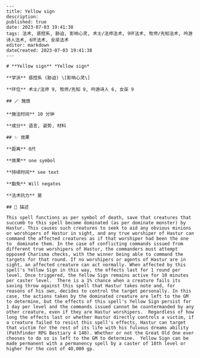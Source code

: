 
    ---
    title: Yellow sign
    description: 
    published: true
    date: 2023-07-03 19:41:38
    tags: 法术, 惑控系, 胁迫, 影响心灵, 术士/法师法术, 9环法术, 牧师/先知法术, 吟游诗人法术, 6环法术, 女巫法术
    editor: markdown
    dateCreated: 2023-07-03 19:41:38
    ---

    # **Yellow sign** *Yellow sign*

    **学派** 惑控系 (胁迫) \[影响心灵\] 

    **环位** 术士/法师 9, 牧师/先知 9, 吟游诗人 6, 女巫 9

    ## 🪄 施放

    **施法时间** 10 分钟

    **成分** 语言, 姿势, 材料

    ## ✨ 效果  

    **距离** 0尺 

    **效果** one symbol 

    **持续时间** see text 

    **豁免** Will negates

    **法术抗力** 是

    ## 📖 描述

    This spell functions as per symbol of death, save that creatures that succumb to this spell become dominated (as per dominate monster) by Hastur. This causes such creatures to seek to aid any obvious minions or worshipers of Hastur in sight, and any true worshiper of Hastur can command the affected creatures as if that worshiper had been the one to  dominate them. In the case of conflicting commands issued from different true worshipers of Hastur, the commanders must attempt opposed Charisma checks, with the winner being able to command the targets for that round. If no worshipers or agents of Hastur are in sight, an affected creature can act normally. When affected by this spell's Yellow Sign in this way, the effects last for 1 round per level. Once triggered, the Yellow Sign remains active for 10 minutes per caster level.  There is a 1% chance when a creature fails its saving throw against this spell that Hastur takes note and, for reasons of his own, decides to control the target personally. In this case, the actions taken by the dominated creature are left to the GM to determine, but the effects of this spell's Yellow Sign persist for 1 day per level and the commands issued cannot be countermanded by any other creature, even if they are Hastur worshipers.  Regardless of how long the effects last or whether Hastur directly controls a victim, if a creature failed to resist this spell's effects, Hastur can target that victim for the rest of its life with his fulvous dreams ability (Pathfinder RPG Bestiary 4 140). Whether or not the Great Old One ever chooses to do so is left to the GM to determine.  Yellow Sign can be made permanent with a permanency spell by a caster of 18th level or higher for the cost of 40,000 gp.
    